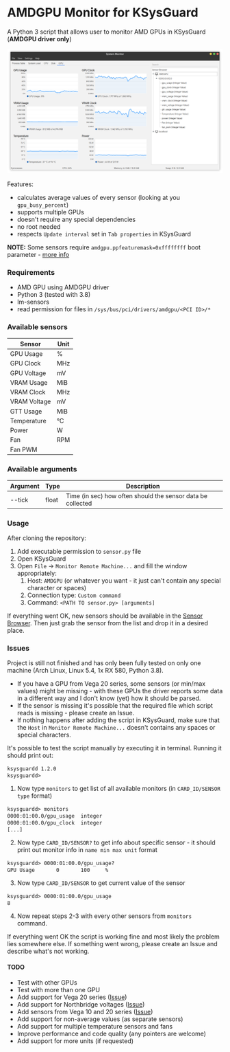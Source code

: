 # AMDGPU Monitor for KSysGuard

A Python 3 script that allows user to monitor AMD GPUs in KSysGuard (**AMDGPU driver only**)

![Screenshot](/screenshot.png)

Features:

-   calculates average values of every sensor (looking at you `gpu_busy_percent`)
-   supports multiple GPUs
-   doesn't require any special dependencies
-   no root needed
-   respects `Update interval` set in `Tab properties` in KSysGuard

**NOTE:** Some sensors require `amdgpu.ppfeaturemask=0xffffffff` boot parameter - [more info](https://wiki.archlinux.org/index.php/AMDGPU#Overclocking)

### Requirements

-   AMD GPU using AMDGPU driver
-   Python 3 (tested with 3.8)
-   lm-sensors
-   read permission for files in `/sys/bus/pci/drivers/amdgpu/<PCI ID>/*`

### Available sensors

| Sensor       | Unit |
| ------------ | ---- |
| GPU Usage    | %    |
| GPU Clock    | MHz  |
| GPU Voltage  | mV   |
| VRAM Usage   | MiB  |
| VRAM Clock   | MHz  |
| VRAM Voltage | mV   |
| GTT Usage    | MiB  |
| Temperature  | °C   |
| Power        | W    |
| Fan          | RPM  |
| Fan PWM      |      |

### Available arguments

| Argument | Type  | Description                                                 |
| -------- | ----- | ----------------------------------------------------------- |
| --tick   | float | Time (in sec) how often should the sensor data be collected |

### Usage

After cloning the repository:

1. Add executable permission to `sensor.py` file
2. Open KSysGuard
3. Open `File` -> `Monitor Remote Machine...` and fill the window appropriately:
    1. Host: `AMDGPU` (or whatever you want - it just can't contain any special character or spaces)
    2. Connection type: `Custom command`
    3. Command: `<PATH TO sensor.py> [arguments]`

If everything went OK, new sensors should be available in the [Sensor Browser](https://docs.kde.org/trunk5/en/kde-workspace/ksysguard/the-workspace.html#the-sensor-browser). Then just grab the sensor from the list and drop it in a desired place.

### Issues

Project is still not finished and has only been fully tested on only one machine (Arch Linux, Linux 5.4, 1x RX 580, Python 3.8).

-   If you have a GPU from Vega 20 series, some sensors (or min/max values) might be missing - with these GPUs the driver reports some data in a different way and I don't know (yet) how it should be parsed.
-   If the sensor is missing it's possible that the required file which script reads is missing - please create an Issue.
-   If nothing happens after adding the script in KSysGuard, make sure that the `Host` in `Monitor Remote Machine...` doesn't contains any spaces or special characters.

It's possible to test the script manually by executing it in terminal. Running it should print out:

```
ksysguardd 1.2.0
ksysguardd>
```

1. Now type `monitors` to get list of all available monitors (in `CARD_ID/SENSOR type` format)

```
ksysguardd> monitors
0000:01:00.0/gpu_usage  integer
0000:01:00.0/gpu_clock  integer
[...]
```

2. Now type `CARD_ID/SENSOR?` to get info about specific sensor - it should print out monitor info in `name min max unit` format

```
ksysguardd> 0000:01:00.0/gpu_usage?
GPU Usage       0       100     %
```

3. Now type `CARD_ID/SENSOR` to get current value of the sensor

```
ksysguardd> 0000:01:00.0/gpu_usage
8
```

4. Now repeat steps 2-3 with every other sensors from `monitors` command.

If everything went OK the script is working fine and most likely the problem lies somewhere else. If something went wrong, please create an Issue and describe what's not working.

#### TODO

-   Test with other GPUs
-   Test with more than one GPU
-   Add support for Vega 20 series ([Issue](https://github.com/PatrickSzela/ksysguard-amdgpu/issues/1))
-   Add support for Northbridge voltages ([Issue](https://github.com/PatrickSzela/ksysguard-amdgpu/issues/2))
-   Add sensors from Vega 10 and 20 series ([Issue](https://github.com/PatrickSzela/ksysguard-amdgpu/issues/3))
-   Add support for non-average values (as separate sensors)
-   Add support for multiple temperature sensors and fans
-   Improve performance and code quality (any pointers are welcome)
-   Add support for more units (if requested)

